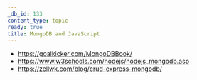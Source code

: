 ```yaml
---
_db_id: 133
content_type: topic
ready: true
title: MongoDB and JavaScript
---
```


- https://goalkicker.com/MongoDBBook/
- https://www.w3schools.com/nodejs/nodejs_mongodb.asp
- https://zellwk.com/blog/crud-express-mongodb/